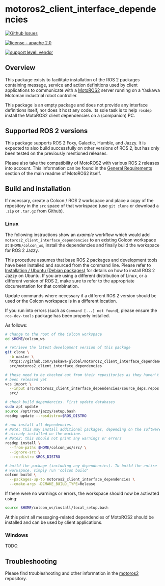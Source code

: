 # motoros2_client_interface_dependencies

[![Github Issues](https://img.shields.io/github/issues/yaskawa-global/motoros2_client_interface_dependencies.svg)](http://github.com/yaskawa-global/motoros2_client_interface_dependencies/issues)

[![license - apache 2.0](https://img.shields.io/:license-Apache%202.0-yellowgreen.svg)](https://opensource.org/licenses/Apache-2.0)

[![support level: vendor](https://img.shields.io/badge/support%20level-vendor-brightgreen.svg)](http://rosindustrial.org/news/2016/10/7/better-supporting-a-growing-ros-industrial-software-platform)

## Overview

This package exists to facilitate installation of the ROS 2 packages containing message, service and action definitions used by client applications to communicate with a [MotoROS2](https://github.com/yaskawa-global/motoros2) server running on a Yaskawa Motoman industrial robot controller.

This package is an empty package and does not provide any interface definitions itself, nor does it host any code.
Its sole task is to help `rosdep` install the MotoROS2 client dependencies on a (companion) PC.

## Supported ROS 2 versions

This package supports ROS 2 Foxy, Galactic, Humble, and Jazzy.
It is expected to also build successfully on other versions of ROS 2, but has only been tested on the previously mentioned releases.

Please also take the compatibility of MotoROS2 with various ROS 2 releases into account.
This information can be found in the [General Requirements](https://github.com/Yaskawa-Global/motoros2/blob/main/README.md#general-requirements) section of the main readme of MotoROS2 itself.

## Build and installation

If necessary, create a Colcon / ROS 2 workspace and place a copy of the repository in the `src` space of that workspace (use `git clone` or download a `.zip` or `.tar.gz` from Github).

### Linux

The following instructions show an *example* workflow which would add `motoros2_client_interface_dependencies` to an existing Colcon workspace at `$HOME/colcon_ws`, install the dependencies and finally build the workspace for ROS 2 Jazzy.

This procedure assumes that base ROS 2 packages and development tools have been installed and sourced from the command line.
Please refer to [Installation / Ubuntu (Debian packages)](https://docs.ros.org/en/jazzy/Installation/Ubuntu-Install-Debians.html) for details on how to install ROS 2 Jazzy on Ubuntu.
If you are using a different distribution of Linux, or a different version of ROS 2, make sure to refer to the appropriate documentation for that combination.

Update commands where necessary if a different ROS 2 version should be used or the Colcon workspace is in a different location.

If you run into errors (such as `Command [...] not found`), please ensure the `ros-dev-tools` package has been properly installed.

As follows:

```bash
# change to the root of the Colcon workspace
cd $HOME/colcon_ws

# retrieve the latest development version of this package
git clone \
  -b master \
  https://github.com/yaskawa-global/motoros2_client_interface_dependencies.git \
  src/motoros2_client_interface_dependencies

# these need to be checked out from their repositories as they haven't
# been released yet
vcs import \
  --input src/motoros2_client_interface_dependencies/source_deps.repos \
  src/

# check build dependencies. First update databases
sudo apt update
source /opt/ros/jazzy/setup.bash
rosdep update --rosdistro=$ROS_DISTRO

# now install all dependencies.
# Note: this may install additional packages, depending on the software
# already installed on the machine.
# Note2: this should not print any warnings or errors
rosdep install \
  --from-paths $HOME/colcon_ws/src/ \
  --ignore-src \
  --rosdistro $ROS_DISTRO

# build the package (including any dependencies). To build the entire
# workspace, simply run 'colcon build'
colcon build \
  --packages-up-to motoros2_client_interface_dependencies \
  --cmake-args -DCMAKE_BUILD_TYPE=Release
```

If there were no warnings or errors, the workspace should now be activated using:

```bash
source $HOME/colcon_ws/install/local_setup.bash
```

At this point all messaging-related dependencies of MotoROS2 should be installed and can be used by client applications.

### Windows

TODO.

## Troubleshooting

Please find troubleshooting and other information in the [motoros2](https://github.com/yaskawa-global/motoros2) repository.
